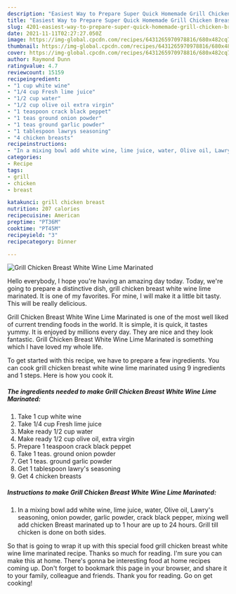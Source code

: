 ```yaml
---
description: "Easiest Way to Prepare Super Quick Homemade Grill Chicken Breast White Wine Lime Marinated"
title: "Easiest Way to Prepare Super Quick Homemade Grill Chicken Breast White Wine Lime Marinated"
slug: 4201-easiest-way-to-prepare-super-quick-homemade-grill-chicken-breast-white-wine-lime-marinated
date: 2021-11-11T02:27:27.050Z
image: https://img-global.cpcdn.com/recipes/6431265970978816/680x482cq70/grill-chicken-breast-white-wine-lime-marinated-recipe-main-photo.jpg
thumbnail: https://img-global.cpcdn.com/recipes/6431265970978816/680x482cq70/grill-chicken-breast-white-wine-lime-marinated-recipe-main-photo.jpg
cover: https://img-global.cpcdn.com/recipes/6431265970978816/680x482cq70/grill-chicken-breast-white-wine-lime-marinated-recipe-main-photo.jpg
author: Raymond Dunn
ratingvalue: 4.7
reviewcount: 15159
recipeingredient:
- "1 cup white wine"
- "1/4 cup Fresh lime juice"
- "1/2 cup water"
- "1/2 cup olive oil extra virgin"
- "1 teaspoon crack black peppet"
- "1 teas ground onion powder"
- "1 teas ground garlic powder"
- "1 tablespoon lawrys seasoning"
- "4 chicken breasts"
recipeinstructions:
- "In a mixing bowl add white wine, lime juice, water, Olive oil, Lawry&#39;s seasoning, onion powder, garlic powder, crack black pepper, mixing well add chicken Breast marinated up to 1 hour are up to 24 hours. Grill till chicken is done on both sides."
categories:
- Recipe
tags:
- grill
- chicken
- breast

katakunci: grill chicken breast 
nutrition: 207 calories
recipecuisine: American
preptime: "PT36M"
cooktime: "PT45M"
recipeyield: "3"
recipecategory: Dinner

---
```



![Grill Chicken Breast White Wine Lime Marinated](https://img-global.cpcdn.com/recipes/6431265970978816/680x482cq70/grill-chicken-breast-white-wine-lime-marinated-recipe-main-photo.jpg)

Hello everybody, I hope you're having an amazing day today. Today, we're going to prepare a distinctive dish, grill chicken breast white wine lime marinated. It is one of my favorites. For mine, I will make it a little bit tasty. This will be really delicious.



Grill Chicken Breast White Wine Lime Marinated is one of the most well liked of current trending foods in the world. It is simple, it is quick, it tastes yummy. It is enjoyed by millions every day. They are nice and they look fantastic. Grill Chicken Breast White Wine Lime Marinated is something which I have loved my whole life.


To get started with this recipe, we have to prepare a few ingredients. You can cook grill chicken breast white wine lime marinated using 9 ingredients and 1 steps. Here is how you cook it.

<!--inarticleads1-->

##### The ingredients needed to make Grill Chicken Breast White Wine Lime Marinated:

1. Take 1 cup white wine
1. Take 1/4 cup Fresh lime juice
1. Make ready 1/2 cup water
1. Make ready 1/2 cup olive oil, extra virgin
1. Prepare 1 teaspoon crack black peppet
1. Take 1 teas. ground onion powder
1. Get 1 teas. ground garlic powder
1. Get 1 tablespoon lawry&#39;s seasoning
1. Get 4 chicken breasts




<!--inarticleads2-->

##### Instructions to make Grill Chicken Breast White Wine Lime Marinated:

1. In a mixing bowl add white wine, lime juice, water, Olive oil, Lawry&#39;s seasoning, onion powder, garlic powder, crack black pepper, mixing well add chicken Breast marinated up to 1 hour are up to 24 hours. Grill till chicken is done on both sides.




So that is going to wrap it up with this special food grill chicken breast white wine lime marinated recipe. Thanks so much for reading. I'm sure you can make this at home. There's gonna be interesting food at home recipes coming up. Don't forget to bookmark this page in your browser, and share it to your family, colleague and friends. Thank you for reading. Go on get cooking!
